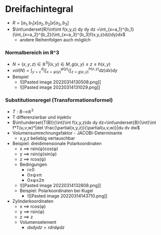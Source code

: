 # Dreifachintegral
+ $R=[a_1,b_1]x[a_2,b_2]x[a_3,b_3]$
+ $\int\underset{R}\int\int f(x,y,z) dy dy dz =\int_{x=a_1}^{b_1}(\int_{x=a_2}^{b_2}(\int_{x=a_3}^{b_3}f(x,y,z)dz)dy)dx$
	+ andere Reihenfolgen auch möglich

### Normalbereich im R^3
+ $N={(x,y,z)∈ℝ^3|(x,y)∈M, g(x,y)≤z≤h(x,y)}$
+ $vol(N)=\int^d_{y=c}(\int^{φ(y)}_{x=ψ(y)}(\int_{z=g(x,y)}^{h(x,y)}dz)dx)dy$
+ Beispiel
	+ ![[Pasted image 20220314130508.png]]
	+ ![[Pasted image 20220314131029.png]]

### Substitutionsregel (Transformationsformel)
+ $T: B$-->$ℝ^3$
+ T differenzierbar und injektiv
+ $\int\underset{T(B)}{\int}\int f(x,y,z)dx dy dz=\int\underset{B}{\int}\int f*T(u,v,w)*|det \frac{\partial(x,y,z)}{\partial(u,v,w)}|du dv dw$
+ Volumensumrechnungsfaktor - JACOBI-Determinante
	+ x,y,z beliebig vertauschbar
+ Beispiel: dreidimensionale Polarkoordinaten
	+ x ==> rsin(ψ)cos(φ)
	+ y ==> rsin(ψ)sin(φ) 
	+ z ==> rcos(ψ)	
	+ Bedingungen
		+ r≥0
		+ 0≤ψ≤π
		+ 0≤φ≤2π
	+ ![[Pasted image 20220314132808.png]]
	+ Beispiel: Polarkoordinaten bei Kugel
		+ ![[Pasted image 20220314143710.png]]
+ Zylinderkoordinaten
	+ x ==> rcos(φ)
	+ y ==> rsin(φ) 
	+ z ==> z
	+ Volumenselement
		+ $dxdydz=rdrdφdz$